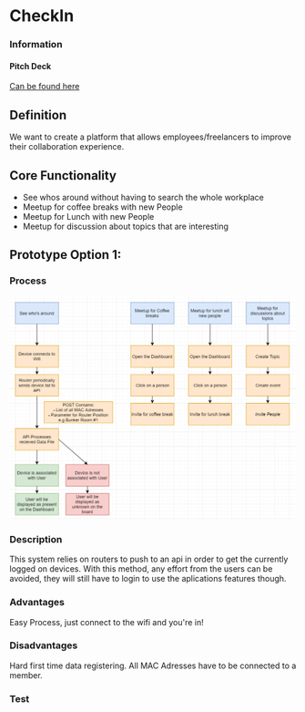 # CheckIn

### Information

#### Pitch Deck

[Can be found here](https://docs.google.com/presentation/d/1TXz3qQRYDp-pRHR4LkR3bZO24BJoWBbbczvn71HOWqM/edit#slide=id.g56b9b39c7c_0_162)

## Definition

We want to create a platform that allows employees/freelancers to improve their collaboration experience.

## Core Functionality

  - See whos around without having to search the whole workplace
  - Meetup for coffee breaks with new People
  - Meetup for Lunch with new People
  - Meetup for discussion about topics that are interesting
  
 ## Prototype Option 1:
 
 ### Process

 ![Process](https://github.com/M-Weirauch/CheckIn/blob/master/readme/process.png)
 
### Description

This system relies on routers to push to an api in order to get the currently logged on devices. With this method, any effort from the users can be avoided,
they will still have to login to use the aplications features though.

### Advantages

Easy Process, just connect to the wifi and you're in!

### Disadvantages

Hard first time data registering. All MAC Adresses have to be connected to a member.

### Test
